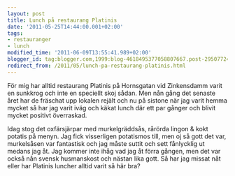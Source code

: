 ```yaml
---
layout: post
title: Lunch på restaurang Platinis
date: '2011-05-25T14:44:00.001+02:00'
tags:
- restauranger
- lunch
modified_time: '2011-06-09T13:55:41.989+02:00'
blogger_id: tag:blogger.com,1999:blog-4618495377058807667.post-2950772421761812026
redirect_from: /2011/05/lunch-pa-restaurang-platinis.html
---
```


För mig har alltid restaurang Platinis på Hornsgatan vid Zinkensdamm
varit en sunkkrog och inte en speciellt skoj sådan.  Men nån gång det
senaste året har de fräschat upp lokalen rejält och nu på sistone när
jag varit hemma mycket så har jag varit iväg och käkat lunch där ett
par gånger och blivit mycket positivt överraskad.

Idag stog det oxfärsjärpar med murkelgräddsås, rårörda lingon & kokt
potatis på menyn.  Jag fick visserligen potatismos till, men oj så
gott det var, murkelsåsen var fantastisk och jag måste suttit och sett
fånlycklig ut medans jag åt.  Jag kommer inte ihåg vad jag åt förra
gången, men det var också nån svensk husmanskost och nästan lika gott.
Så har jag missat nåt eller har Platinis luncher alltid varit så här
bra?
